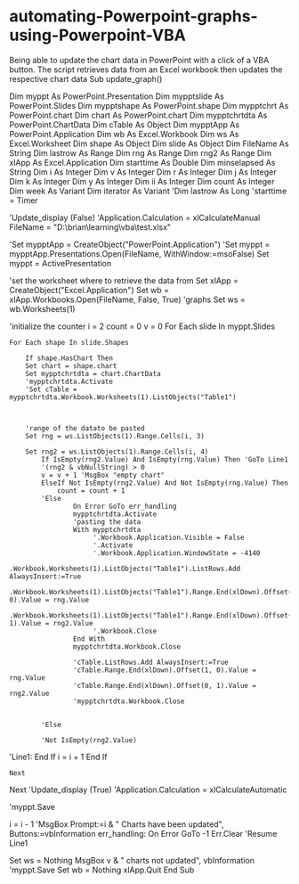 # automating-Powerpoint-graphs-using-Powerpoint-VBA
Being able to update the chart data in PowerPoint with a click of a VBA button. The script retrieves data from an Excel workbook then updates the respective chart data
Sub update_graph()

Dim myppt As PowerPoint.Presentation
Dim mypptslide As PowerPoint.Slides
Dim mypptshape As PowerPoint.shape
Dim mypptchrt As PowerPoint.chart
Dim chart As PowerPoint.chart
Dim mypptchrtdta As PowerPoint.ChartData
Dim cTable As Object
Dim mypptApp As PowerPoint.Application
Dim wb As Excel.Workbook
Dim ws As Excel.Worksheet
Dim shape As Object
Dim slide As Object
Dim FileName As String
Dim lastrow As Range
Dim rng As Range
Dim rng2 As Range
Dim xlApp As Excel.Application
Dim starttime As Double
Dim minselapsed As String
Dim i As Integer
Dim v As Integer
Dim r As Integer
Dim j As Integer
Dim k As Integer
Dim y As Integer
Dim ii As Integer
Dim count As Integer
Dim week As Variant
Dim iterator As Variant
'Dim lastrow As Long
'starttime = Timer

'Update_display (False)
'Application.Calculation = xlCalculateManual
FileName = "D:\brian\learning\vba\test.xlsx"

'Set mypptApp = CreateObject("PowerPoint.Application")
'Set myppt = mypptApp.Presentations.Open(FileName, WithWindow:=msoFalse)
Set myppt = ActivePresentation


'set the worksheet where to retrieve the data from
Set xlApp = CreateObject("Excel.Application")
Set wb = xlApp.Workbooks.Open(FileName, False, True)
'graphs
Set ws = wb.Worksheets(1)

'initialize the counter
i = 2
count = 0
v = 0
For Each slide In myppt.Slides

    For Each shape In slide.Shapes
      
        If shape.HasChart Then
        Set chart = shape.chart
        Set mypptchrtdta = chart.ChartData
        'mypptchrtdta.Activate
        'Set cTable = mypptchrtdta.Workbook.Worksheets(1).ListObjects("Table1")
        

        
        'range of the datato be pasted
        Set rng = ws.ListObjects(1).Range.Cells(i, 3)
            
        Set rng2 = ws.ListObjects(1).Range.Cells(i, 4)
            If IsEmpty(rng2.Value) And IsEmpty(rng.Value) Then 'GoTo Line1
            '(rng2 & vbNullString) > 0
            v = v + 1 'MsgBox "empty chart"
            ElseIf Not IsEmpty(rng2.Value) And Not IsEmpty(rng.Value) Then
                count = count + 1
            'Else
                    On Error GoTo err_handling
                    mypptchrtdta.Activate
                    'pasting the data
                    With mypptchrtdta
                         '.Workbook.Application.Visible = False
                         '.Activate
                         '.Workbook.Application.WindowState = -4140
                         .Workbook.Worksheets(1).ListObjects("Table1").ListRows.Add AlwaysInsert:=True
                         .Workbook.Worksheets(1).ListObjects("Table1").Range.End(xlDown).Offset(1, 0).Value = rng.Value
                         .Workbook.Worksheets(1).ListObjects("Table1").Range.End(xlDown).Offset(0, 1).Value = rng2.Value
                         '.Workbook.Close
                    End With
                    mypptchrtdta.Workbook.Close
                         
                    'cTable.ListRows.Add AlwaysInsert:=True
                    'cTable.Range.End(xlDown).Offset(1, 0).Value = rng.Value
                    'cTable.Range.End(xlDown).Offset(0, 1).Value = rng2.Value
                    'mypptchrtdta.Workbook.Close
                    

            'Else

            'Not IsEmpty(rng2.Value)
'Line1:
            End If
        i = i + 1
        End If
      
    Next

Next
'Update_display (True)
'Application.Calculation = xlCalculateAutomatic

'myppt.Save

i = i - 1
'MsgBox Prompt:=i & " Charts have been updated", Buttons:=vbInformation
err_handling:
                    On Error GoTo -1
                    Err.Clear
                    'Resume Line1

Set ws = Nothing
MsgBox v & " charts not updated", vbInformation
'myppt.Save
Set wb = Nothing
xlApp.Quit
End Sub










